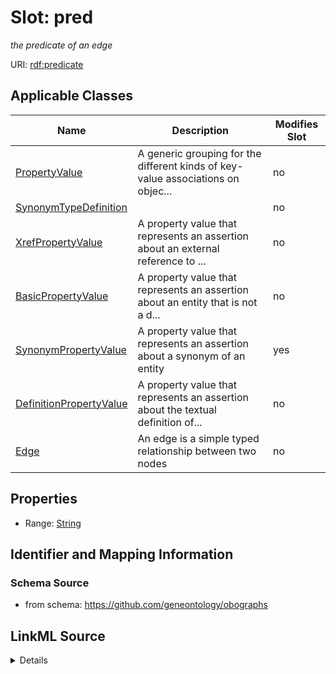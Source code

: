 

# Slot: pred


_the predicate of an edge_



URI: [rdf:predicate](http://www.w3.org/1999/02/22-rdf-syntax-ns#predicate)



<!-- no inheritance hierarchy -->





## Applicable Classes

| Name | Description | Modifies Slot |
| --- | --- | --- |
| [PropertyValue](PropertyValue.md) | A generic grouping for the different kinds of key-value associations on objec... |  no  |
| [SynonymTypeDefinition](SynonymTypeDefinition.md) |  |  no  |
| [XrefPropertyValue](XrefPropertyValue.md) | A property value that represents an assertion about an external reference to ... |  no  |
| [BasicPropertyValue](BasicPropertyValue.md) | A property value that represents an assertion about an entity that is not a d... |  no  |
| [SynonymPropertyValue](SynonymPropertyValue.md) | A property value that represents an assertion about a synonym of an entity |  yes  |
| [DefinitionPropertyValue](DefinitionPropertyValue.md) | A property value that represents an assertion about the textual definition of... |  no  |
| [Edge](Edge.md) | An edge is a simple typed relationship between two nodes |  no  |







## Properties

* Range: [String](String.md)





## Identifier and Mapping Information







### Schema Source


* from schema: https://github.com/geneontology/obographs




## LinkML Source

<details>
```yaml
name: pred
description: the predicate of an edge
from_schema: https://github.com/geneontology/obographs
rank: 1000
slot_uri: rdf:predicate
alias: pred
domain_of:
- Edge
- SynonymPropertyValue
- PropertyValue
- SynonymTypeDefinition
range: string

```
</details>